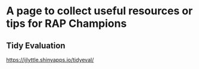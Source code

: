 # A page to collect useful resources or tips for RAP Champions

## Tidy Evaluation
https://ijlyttle.shinyapps.io/tidyeval/
